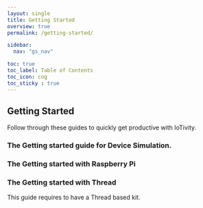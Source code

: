 ```yaml
---
layout: single
title: Getting Started
overview: true
permalink: /getting-started/

sidebar:
  nav: "gs_nav"

toc: true
toc_label: Table of Contents
toc_icon: cog
toc_sticky : true
---
```


## Getting Started

Follow through these guides to quickly get productive with IoTivity.

### The Getting started guide for Device Simulation.

### The Getting started with Raspberry Pi




### The Getting started with  Thread

This guide requires to have a Thread based kit.


